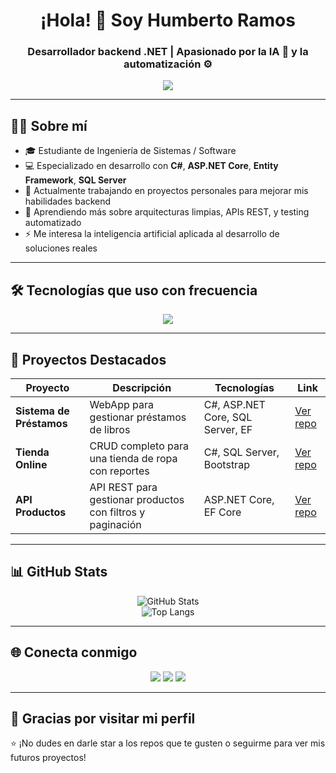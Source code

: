 <h1 align="center">¡Hola! 👋 Soy Humberto Ramos</h1>
<h3 align="center">Desarrollador backend .NET | Apasionado por la IA 🤖 y la automatización ⚙️</h3>

<p align="center">
  <img src="https://readme-typing-svg.herokuapp.com?font=Fira+Code&size=20&pause=1000&center=true&vCenter=true&width=435&lines=Desarrollador+Full+Stack;Apasionado+por+la+IA+y+la+automatizaci%C3%B3n;Siempre+aprendiendo+nuevas+tecnolog%C3%ADas" />
</p>

---

## 🧑‍💻 Sobre mí

- 🎓 Estudiante de Ingeniería de Sistemas / Software <!-- o tu título actual -->
- 💻 Especializado en desarrollo con **C#**, **ASP.NET Core**, **Entity Framework**, **SQL Server**
- 🔭 Actualmente trabajando en proyectos personales para mejorar mis habilidades backend
- 🌱 Aprendiendo más sobre arquitecturas limpias, APIs REST, y testing automatizado
- ⚡ Me interesa la inteligencia artificial aplicada al desarrollo de soluciones reales

---

## 🛠️ Tecnologías que uso con frecuencia

<p align="center">
  <img src="https://skillicons.dev/icons?i=cs,sql,git,github,html,css,js,python,vscode" />
</p>

---

## 📂 Proyectos Destacados

| Proyecto | Descripción | Tecnologías | Link |
|---------|-------------|-------------|------|
| **Sistema de Préstamos** | WebApp para gestionar préstamos de libros | C#, ASP.NET Core, SQL Server, EF | [Ver repo](https://github.com/<!--tuusuario-->/proyecto-prestamos) |
| **Tienda Online** | CRUD completo para una tienda de ropa con reportes | C#, SQL Server, Bootstrap | [Ver repo](https://github.com/<!--tuusuario-->/tienda-online) |
| **API Productos** | API REST para gestionar productos con filtros y paginación | ASP.NET Core, EF Core | [Ver repo](https://github.com/<!--tuusuario-->/api-productos) |

---

## 📊 GitHub Stats

<p align="center">
  <img src="https://github-readme-stats.vercel.app/api?username=humberto2909&show_icons=true&theme=tokyonight" alt="GitHub Stats" />
  <br />
  <img src="https://github-readme-stats.vercel.app/api/top-langs/?username=humberto2909&layout=compact&theme=tokyonight" alt="Top Langs" />
</p>

---

## 🌐 Conecta conmigo

<p align="center">
  <a href="mailto:humbertoramosfigue2005@gmail.com"><img src="https://img.shields.io/badge/Email-D14836?style=for-the-badge&logo=gmail&logoColor=white" /></a>
  <a href="https://www.linkedin.com/in/<!--tuusuario-->/" target="_blank"><img src="https://img.shields.io/badge/LinkedIn-0A66C2?style=for-the-badge&logo=linkedin&logoColor=white" /></a>
  <a href="https://github.com/humberto2909" target="_blank"><img src="https://img.shields.io/badge/GitHub-100000?style=for-the-badge&logo=github&logoColor=white" /></a>
</p>

---

## 🙌 Gracias por visitar mi perfil
⭐ ¡No dudes en darle star a los repos que te gusten o seguirme para ver mis futuros proyectos!  
